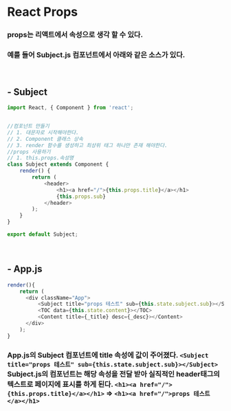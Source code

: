 # React Props

### props는 리액트에서 속성으로 생각 할 수 있다.

### 예를 들어 Subject.js 컴포넌트에서 아래와 같은 소스가 있다.
<br>

## - Subject
```javascript
import React, { Component } from 'react';


//컴포넌트 만들기
// 1. 대문자로 시작해야한다.
// 2. Component 클래스 상속
// 3. render 함수를 생성하고 최상위 태그 하나만 존재 해야한다.
//props 사용하기
// 1. this.props.속성명
class Subject extends Component {
    render() {
        return (
            <header>
                <h1><a href="/">{this.props.title}</a></h1>
                {this.props.sub}
            </header>
        );
    }
}

export default Subject;
```
<br>

## - App.js
```javascript
render(){
    return (
      <div className="App">
          <Subject title="props 테스트" sub={this.state.subject.sub}></Subject>
          <TOC data={this.state.content}></TOC>
          <Content title={_title} desc={_desc}></Content>
      </div>
    );
}
```

### App.js의 Subject 컴포넌트에 title 속성에 값이 주어졌다. `<Subject title="props 테스트" sub={this.state.subject.sub}></Subject>`  Subject.js의 컴포넌트는 해당 속성을 전달 받아 실직적인 header태그의 텍스트로 페이지에 표시를 하게 된다. `<h1><a href="/">{this.props.title}</a></h1>` =>  `<h1><a href="/">props 테스트</a></h1>`